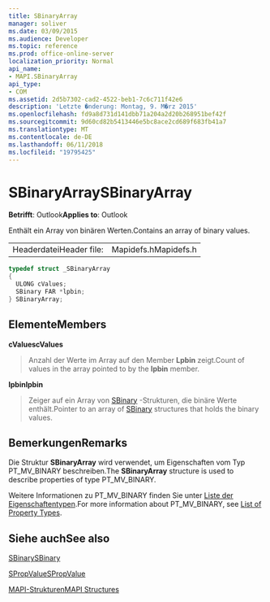 ```yaml
---
title: SBinaryArray
manager: soliver
ms.date: 03/09/2015
ms.audience: Developer
ms.topic: reference
ms.prod: office-online-server
localization_priority: Normal
api_name:
- MAPI.SBinaryArray
api_type:
- COM
ms.assetid: 2d5b7302-cad2-4522-beb1-7c6c711f42e6
description: 'Letzte �nderung: Montag, 9. M�rz 2015'
ms.openlocfilehash: fd9a8d731d141dbb71a204a2d20b268951bef42f
ms.sourcegitcommit: 9d60cd82b5413446e5bc8ace2cd689f683fb41a7
ms.translationtype: MT
ms.contentlocale: de-DE
ms.lasthandoff: 06/11/2018
ms.locfileid: "19795425"
---
```

# <a name="sbinaryarray"></a><span data-ttu-id="2cf27-103">SBinaryArray</span><span class="sxs-lookup"><span data-stu-id="2cf27-103">SBinaryArray</span></span>

  
  
<span data-ttu-id="2cf27-104">**Betrifft**: Outlook</span><span class="sxs-lookup"><span data-stu-id="2cf27-104">**Applies to**: Outlook</span></span> 
  
<span data-ttu-id="2cf27-105">Enthält ein Array von binären Werten.</span><span class="sxs-lookup"><span data-stu-id="2cf27-105">Contains an array of binary values.</span></span> 
  
|||
|:-----|:-----|
|<span data-ttu-id="2cf27-106">Headerdatei</span><span class="sxs-lookup"><span data-stu-id="2cf27-106">Header file:</span></span>  <br/> |<span data-ttu-id="2cf27-107">Mapidefs.h</span><span class="sxs-lookup"><span data-stu-id="2cf27-107">Mapidefs.h</span></span>  <br/> |
   
```cpp
typedef struct _SBinaryArray
{
  ULONG cValues;
  SBinary FAR *lpbin;
} SBinaryArray;

```

## <a name="members"></a><span data-ttu-id="2cf27-108">Elemente</span><span class="sxs-lookup"><span data-stu-id="2cf27-108">Members</span></span>

 <span data-ttu-id="2cf27-109">**cValues**</span><span class="sxs-lookup"><span data-stu-id="2cf27-109">**cValues**</span></span>
  
> <span data-ttu-id="2cf27-110">Anzahl der Werte im Array auf den Member **Lpbin** zeigt.</span><span class="sxs-lookup"><span data-stu-id="2cf27-110">Count of values in the array pointed to by the **lpbin** member.</span></span> 
    
 <span data-ttu-id="2cf27-111">**lpbin**</span><span class="sxs-lookup"><span data-stu-id="2cf27-111">**lpbin**</span></span>
  
> <span data-ttu-id="2cf27-112">Zeiger auf ein Array von [SBinary](sbinary.md) -Strukturen, die binäre Werte enthält.</span><span class="sxs-lookup"><span data-stu-id="2cf27-112">Pointer to an array of [SBinary](sbinary.md) structures that holds the binary values.</span></span> 
    
## <a name="remarks"></a><span data-ttu-id="2cf27-113">Bemerkungen</span><span class="sxs-lookup"><span data-stu-id="2cf27-113">Remarks</span></span>

<span data-ttu-id="2cf27-114">Die Struktur **SBinaryArray** wird verwendet, um Eigenschaften vom Typ PT_MV_BINARY beschreiben.</span><span class="sxs-lookup"><span data-stu-id="2cf27-114">The **SBinaryArray** structure is used to describe properties of type PT_MV_BINARY.</span></span> 
  
<span data-ttu-id="2cf27-115">Weitere Informationen zu PT_MV_BINARY finden Sie unter [Liste der Eigenschaftentypen](property-types.md).</span><span class="sxs-lookup"><span data-stu-id="2cf27-115">For more information about PT_MV_BINARY, see [List of Property Types](property-types.md).</span></span>
  
## <a name="see-also"></a><span data-ttu-id="2cf27-116">Siehe auch</span><span class="sxs-lookup"><span data-stu-id="2cf27-116">See also</span></span>



[<span data-ttu-id="2cf27-117">SBinary</span><span class="sxs-lookup"><span data-stu-id="2cf27-117">SBinary</span></span>](sbinary.md)
  
[<span data-ttu-id="2cf27-118">SPropValue</span><span class="sxs-lookup"><span data-stu-id="2cf27-118">SPropValue</span></span>](spropvalue.md)


[<span data-ttu-id="2cf27-119">MAPI-Strukturen</span><span class="sxs-lookup"><span data-stu-id="2cf27-119">MAPI Structures</span></span>](mapi-structures.md)

